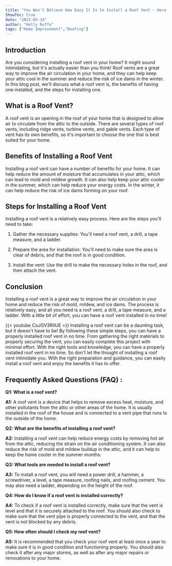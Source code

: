 ```yaml
---
title: "You Won't Believe How Easy It Is to Install a Roof Vent - Here's How!"
ShowToc: true 
date: "2023-03-14"
author: "Holly Ruffo" 
tags: ["Home Improvement","Roofing"]
---
```

## Introduction

Are you considering installing a roof vent in your home? It might sound intimidating, but it's actually easier than you think! Roof vents are a great way to improve the air circulation in your home, and they can help keep your attic cool in the summer and reduce the risk of ice dams in the winter. In this blog post, we'll discuss what a roof vent is, the benefits of having one installed, and the steps for installing one.

## What is a Roof Vent?

A roof vent is an opening in the roof of your home that is designed to allow air to circulate from the attic to the outside. There are several types of roof vents, including ridge vents, turbine vents, and gable vents. Each type of vent has its own benefits, so it's important to choose the one that is best suited for your home.

## Benefits of Installing a Roof Vent

Installing a roof vent can have a number of benefits for your home. It can help reduce the amount of moisture that accumulates in your attic, which can lead to mold and mildew growth. It can also help keep your attic cooler in the summer, which can help reduce your energy costs. In the winter, it can help reduce the risk of ice dams forming on your roof.

## Steps for Installing a Roof Vent

Installing a roof vent is a relatively easy process. Here are the steps you'll need to take:

1. Gather the necessary supplies: You'll need a roof vent, a drill, a tape measure, and a ladder.

2. Prepare the area for installation: You'll need to make sure the area is clear of debris, and that the roof is in good condition.

3. Install the vent: Use the drill to make the necessary holes in the roof, and then attach the vent.

## Conclusion

Installing a roof vent is a great way to improve the air circulation in your home and reduce the risk of mold, mildew, and ice dams. The process is relatively easy, and all you need is a roof vent, a drill, a tape measure, and a ladder. With a little bit of effort, you can have a roof vent installed in no time!

{{< youtube CoJGV3RIIUE >}} 
Installing a roof vent can be a daunting task, but it doesn't have to be! By following these simple steps, you can have a properly installed roof vent in no time. From gathering the right materials to properly securing the vent, you can easily complete this project with minimal effort. With the right tools and knowledge, you can have a properly installed roof vent in no time. So don't let the thought of installing a roof vent intimidate you. With the right preparation and guidance, you can easily install a roof vent and enjoy the benefits it has to offer.

## Frequently Asked Questions (FAQ) :
**Q1: What is a roof vent?**

**A1:** A roof vent is a device that helps to remove excess heat, moisture, and other pollutants from the attic or other areas of the home. It is usually installed in the roof of the house and is connected to a vent pipe that runs to the outside of the home. 

**Q2: What are the benefits of installing a roof vent?**

**A2:** Installing a roof vent can help reduce energy costs by removing hot air from the attic, reducing the strain on the air conditioning system. It can also reduce the risk of mold and mildew buildup in the attic, and it can help to keep the home cooler in the summer months. 

**Q3: What tools are needed to install a roof vent?**

**A3:** To install a roof vent, you will need a power drill, a hammer, a screwdriver, a level, a tape measure, roofing nails, and roofing cement. You may also need a ladder, depending on the height of the roof. 

**Q4: How do I know if a roof vent is installed correctly?**

**A4:** To check if a roof vent is installed correctly, make sure that the vent is level and that it is securely attached to the roof. You should also check to make sure that the vent pipe is properly connected to the vent, and that the vent is not blocked by any debris. 

**Q5: How often should I check my roof vent?**

**A5:** It is recommended that you check your roof vent at least once a year to make sure it is in good condition and functioning properly. You should also check it after any major storms, as well as after any major repairs or renovations to your home.





